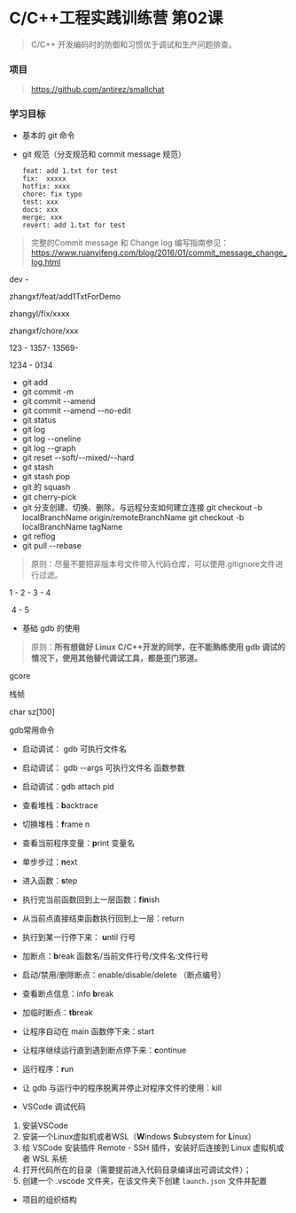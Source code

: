 # C/C++工程实践训练营 第02课

> C/C++ 开发编码时的防御和习惯优于调试和生产问题排查。



### 项目

> https://github.com/antirez/smallchat



### 学习目标

* 基本的 git 命令

* git 规范（分支规范和 commit message 规范）

  ```
  feat: add 1.txt for test
  fix:  xxxxx
  hotfix: xxxx
  chore: fix typo
  test: xxx
  docs: xxx
  merge: xxx
  revert: add 1.txt for test
  ```

> 完整的Commit message 和 Change log 编写指南参见：https://www.ruanyifeng.com/blog/2016/01/commit_message_change_log.html



dev - 

zhangxf/feat/add1TxtForDemo

zhangyl/fix/xxxx

zhangxf/chore/xxx



123 - 1357- 13569-

1234 - 0134



* git add 
* git commit -m 
* git commit --amend
* git commit --amend --no-edit
* git status
* git log 
* git log --oneline 
* git log --graph
* git reset --soft/--mixed/--hard
* git stash
* git stash pop
* git 的 squash
* git cherry-pick
* git 分支创建、切换、删除，与远程分支如何建立连接 git checkout -b localBranchName origin/remoteBranchName git checkout -b localBranchName  tagName
* git reflog
*  git pull --rebase



> 原则：尽量不要把非版本号文件带入代码仓库，可以使用.gitignore文件进行过滤。

1 - 2 - 3 - 4

​                 4 - 5





* 基础 gdb 的使用

> 原则：**所有想做好 Linux C/C++开发的同学，在不能熟练使用 gdb 调试的情况下，使用其他替代调试工具，都是歪门邪道。**



gcore

栈帧



char sz[100]



gdb常用命令

* 启动调试： gdb 可执行文件名 
* 启动调试： gdb  --args 可执行文件名 函数参数
* 启动调试：gdb attach pid
* 查看堆栈：**b**acktrace
* 切换堆栈：**f**rame n
* 查看当前程序变量：**p**rint 变量名
* 单步步过：**n**ext
* 进入函数：**s**tep
* 执行完当前函数回到上一层函数：**fin**ish
* 从当前点直接结束函数执行回到上一层：return
* 执行到某一行停下来： **u**ntil 行号
* 加断点：**b**reak 函数名/当前文件行号/文件名:文件行号
* 启动/禁用/删除断点：enable/disable/delete （断点编号）
* 查看断点信息：info **b**reak
* 加临时断点：**tb**reak
* 让程序自动在 main 函数停下来：start
* 让程序继续运行直到遇到断点停下来：**c**ontinue
* 运行程序：**r**un
* 让 gdb 与运行中的程序脱离并停止对程序文件的使用：kill



* VSCode 调试代码

1. 安装VSCode
2. 安装一个Linux虚拟机或者WSL（**W**indows **S**ubsystem for **L**inux）
3. 给 VSCode 安装插件 Remote - SSH 插件，安装好后连接到 Linux 虚拟机或者 WSL 系统
4. 打开代码所在的目录（需要提前进入代码目录编译出可调试文件）；
5. 创建一个 .vscode 文件夹，在该文件夹下创建 `launch.json` 文件并配置



* 项目的组织结构
